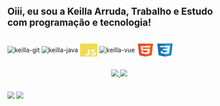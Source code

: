 ## Oiii, eu sou a Keilla Arruda, Trabalho e Estudo com programação e tecnologia!

<div style="display: inline_block"><br>
  <img align="center" alt="keilla-git" height="30" width="40" src="https://cdn.jsdelivr.net/gh/devicons/devicon/icons/git/git-original.svg" />
  <img align="center" alt="keilla-java" height="30" width="40" src="https://cdn.jsdelivr.net/gh/devicons/devicon/icons/java/java-original.svg" />       
  <img align="center" alt="keilla-Js" height="30" width="40" src="https://raw.githubusercontent.com/devicons/devicon/master/icons/javascript/javascript-plain.svg">
  <img align="center" alt="keilla-vue" height="30" width="40" src="https://cdn.jsdelivr.net/gh/devicons/devicon/icons/vuejs/vuejs-original.svg" />
  <img align="center" alt="keilla-HTML" height="30" width="40" src="https://raw.githubusercontent.com/devicons/devicon/master/icons/html5/html5-original.svg">
  <img align="center" alt="keilla-CSS" height="30" width="40" src="https://raw.githubusercontent.com/devicons/devicon/master/icons/css3/css3-original.svg"/>
</div>
  
  ##
  <div align="center">
  <a href="https://github.com/keillaarr">
  <img height="180em" src="https://github-readme-stats.vercel.app/api?username=keillaarr&show_icons=true&theme=dark&include_all_commits=true&count_private=true"/>
  <img height="180em" src="https://github-readme-stats.vercel.app/api/top-langs/?username=keillaarr&layout=compact&langs_count=7&theme=dark"/>
</div>
<div style="display: inline_block"><br>
<div> 
 
  <a href="https://instagram.com/keillaarr" target="_blank"><img src="https://img.shields.io/badge/-Instagram-%23E4405F?style=for-the-badge&logo=instagram&logoColor=white" target="_blank"></a>
   <a href = "mailto:keillaarrudadasilva@gmail.com"><img src="https://img.shields.io/badge/-Gmail-%23333?style=for-the-badge&logo=gmail&logoColor=white" target="_blank"></a>
 

